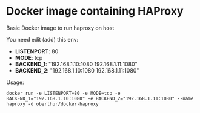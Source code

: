 # Docker image containing HAProxy

Basic Docker image to run haproxy on host

You need edit (add) this env:
- **LISTENPORT**: 80
- **MODE**: tcp
- **BACKEND_1**: "192.168.1.10:1080 192.168.1.11:1080" 
- **BACKEND_2**: "192.168.1.10:1080 192.168.1.11:1080" 

Usage: 
```
docker run -e LISTENPORT=80 -e MODE=tcp -e BACKEND_1="192.168.1.10:1080" -e BACKEND_2="192.168.1.11:1080" --name haproxy -d oberthur/docker-haproxy
```
